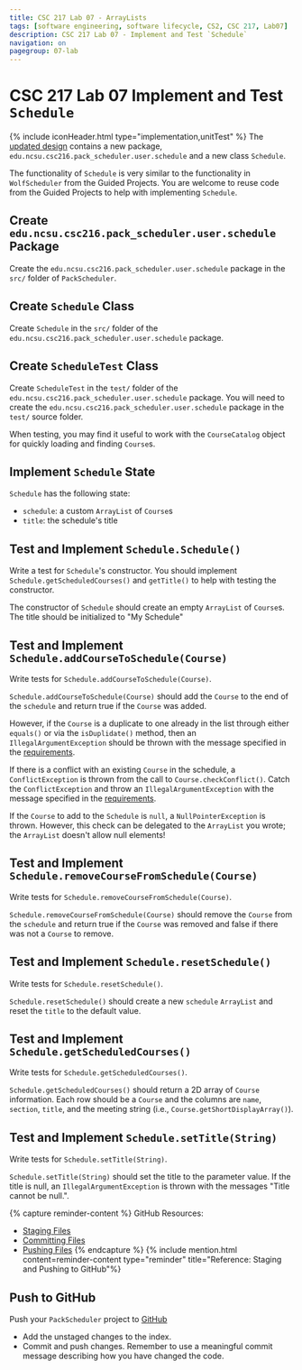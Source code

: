 ```yaml
---
title: CSC 217 Lab 07 - ArrayLists
tags: [software engineering, software lifecycle, CS2, CSC 217, Lab07]
description: CSC 217 Lab 07 - Implement and Test `Schedule`
navigation: on
pagegroup: 07-lab
---
```


# CSC 217 Lab 07 Implement and Test `Schedule`
{% include iconHeader.html type="implementation,unitTest" %}
The [updated design](07-lab-design) contains a new package, `edu.ncsu.csc216.pack_scheduler.user.schedule` and a new class `Schedule`.  

The functionality of `Schedule` is very similar to the functionality in `WolfScheduler` from the Guided Projects.  You are welcome to reuse code from the Guided Projects to help with implementing `Schedule`.


## Create `edu.ncsu.csc216.pack_scheduler.user.schedule` Package
Create the `edu.ncsu.csc216.pack_scheduler.user.schedule` package in the `src/` folder of `PackScheduler`.


## Create `Schedule` Class
Create `Schedule` in the `src/` folder of the `edu.ncsu.csc216.pack_scheduler.user.schedule` package.  


## Create `ScheduleTest` Class
Create `ScheduleTest` in the `test/` folder of the `edu.ncsu.csc216.pack_scheduler.user.schedule` package.  You will need to create the `edu.ncsu.csc216.pack_scheduler.user.schedule` package in the `test/` source folder.

When testing, you may find it useful to work with the `CourseCatalog` object for quickly loading and finding `Course`s.


## Implement `Schedule` State
`Schedule` has the following state:

  * `schedule`: a custom `ArrayList` of `Course`s
  * `title`: the schedule's title
  

## Test and Implement `Schedule.Schedule()`
Write a test for `Schedule`'s constructor.  You should implement `Schedule.getScheduledCourses()` and `getTitle()` to help with testing the constructor.

The constructor of `Schedule` should create an empty `ArrayList` of `Course`s.  The title should be initialized to "My Schedule"  


## Test and Implement `Schedule.addCourseToSchedule(Course)`
Write tests for `Schedule.addCourseToSchedule(Course)`.  

`Schedule.addCourseToSchedule(Course)` should add the `Course` to the end of the `schedule` and return true if the `Course` was added.  

However, if the `Course` is a duplicate to one already in the list through either `equals()` or via the `isDuplidate()` method, then an `IllegalArgumentException` should be thrown with the message specified in the [requirements](07-lab-requirements).  

If there is a conflict with an existing `Course` in the schedule, a `ConflictException` is thrown from the call to `Course.checkConflict()`.  Catch the `ConflictException` and throw an `IllegalArgumentException` with the  message specified in the [requirements](07-lab-requirements).

If the `Course` to add to the `Schedule` is `null`, a `NullPointerException` is thrown. However, this check can be delegated to the `ArrayList` you wrote; the `ArrayList` doesn't allow null elements!


## Test and Implement `Schedule.removeCourseFromSchedule(Course)`
Write tests for `Schedule.removeCourseFromSchedule(Course)`.  

`Schedule.removeCourseFromSchedule(Course)` should remove the `Course` from the `schedule` and return true if the `Course` was removed and false if there was not a `Course` to remove.


## Test and Implement `Schedule.resetSchedule()`
Write tests for `Schedule.resetSchedule()`.  

`Schedule.resetSchedule()` should create a new `schedule` `ArrayList` and reset the `title` to the default value.


## Test and Implement `Schedule.getScheduledCourses()`
Write tests for `Schedule.getScheduledCourses()`.  

`Schedule.getScheduledCourses()` should return a 2D array of `Course` information.  Each row should be a `Course` and the columns are `name`, `section`, `title`, and the meeting string (i.e., `Course.getShortDisplayArray()`).


## Test and Implement `Schedule.setTitle(String)`
Write tests for `Schedule.setTitle(String)`.  

`Schedule.setTitle(String)` should set the title to the parameter value.  If the title is null, an `IllegalArgumentException` is thrown with the messages "Title cannot be null.".

{% capture reminder-content %} 
GitHub Resources:

  * [Staging Files](https://pages.github.ncsu.edu/engr-csc-software-development/practices-tools/git/git-staging)
  * [Committing Files](https://pages.github.ncsu.edu/engr-csc-software-development/practices-tools/git/git-commit)
  * [Pushing Files](https://pages.github.ncsu.edu/engr-csc-software-development/practices-tools/git/git-push)
{% endcapture %} {% include mention.html content=reminder-content type="reminder" title="Reference: Staging and Pushing to GitHub"%}
## Push to GitHub
Push your `PackScheduler` project to [GitHub](https://github.ncsu.edu)

  * Add the unstaged changes to the index.
  * Commit and push changes.  Remember to use a meaningful commit message describing how you have changed the code.  
